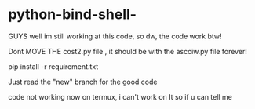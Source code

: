 # python-bind-shell-

GUYS well im still working at this code, so dw, the code work btw! 

Dont  MOVE THE cost2.py file , it should be with the ascciw.py file forever!




pip install -r requirement.txt

Just read the "new" branch for the good code

code not working now on termux, i can't work on It so if u can tell me
